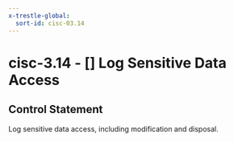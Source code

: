 ```yaml
---
x-trestle-global:
  sort-id: cisc-03.14
---
```


# cisc-3.14 - \[\] Log Sensitive Data Access

## Control Statement

Log sensitive data access, including modification and disposal.
